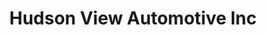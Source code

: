 ---
title: "Hudson View Automotive Inc"
url: /croton-on-hudson/hudson-view-automotive-inc/
shop: car repair
---